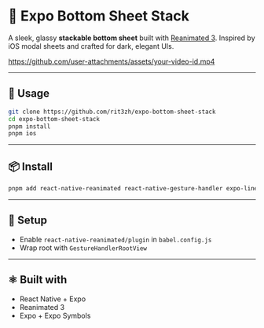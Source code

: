 # 🧊 Expo Bottom Sheet Stack

A sleek, glassy **stackable bottom sheet** built with [Reanimated 3](https://docs.swmansion.com/react-native-reanimated/). Inspired by iOS modal sheets and crafted for dark, elegant UIs.

https://github.com/user-attachments/assets/your-video-id.mp4

---

## 🚀 Usage

```bash
git clone https://github.com/rit3zh/expo-bottom-sheet-stack
cd expo-bottom-sheet-stack
pnpm install
pnpm ios
```

---

## 📦 Install

```bash
pnpm add react-native-reanimated react-native-gesture-handler expo-linear-gradient
```

---

## 🔧 Setup

- Enable `react-native-reanimated/plugin` in `babel.config.js`
- Wrap root with `GestureHandlerRootView`

---

## ⚛️ Built with

- React Native + Expo
- Reanimated 3
- Expo + Expo Symbols
